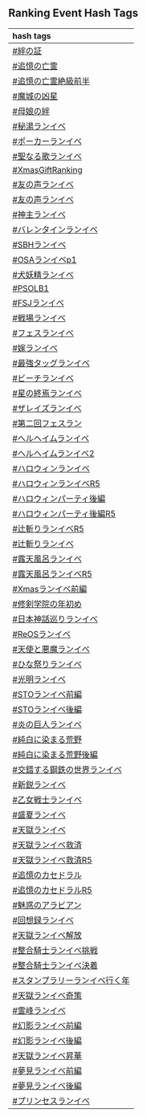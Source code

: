 ## Ranking Event Hash Tags

|hash tags|
|:--|
|[\#絆の証](https://twitter.com/search?q=%23絆の証)
|[\#追憶の亡霊](https://twitter.com/search?q=%23追憶の亡霊)
|[\#追憶の亡霊絶級前半](https://twitter.com/search?q=%23追憶の亡霊絶級前半)
|[\#魔城の凶星](https://twitter.com/search?q=%23魔城の凶星)
|[\#母娘の絆](https://twitter.com/search?q=%23母娘の絆)
|[\#秘湯ランイベ](https://twitter.com/search?q=%23秘湯ランイベ)
|[\#ポーカーランイベ](https://twitter.com/search?q=%23ポーカーランイベ)
|[\#聖なる歌ランイベ](https://twitter.com/search?q=%23聖なる歌ランイベ)
|[\#XmasGiftRanking](https://twitter.com/search?q=%23XmasGiftRanking)
|[\#友の声ランイベ](https://twitter.com/search?q=%23友の声ランイベ)
|[\#友の声ランイベ](https://twitter.com/search?q=%23友の声ランイベ)
|[\#神主ランイベ](https://twitter.com/search?q=%23神主ランイベ)
|[\#バレンタインランイベ](https://twitter.com/search?q=%23バレンタインランイベ)
|[\#SBHランイベ](https://twitter.com/search?q=%23SBHランイベ)
|[\#OSAランイベp1](https://twitter.com/search?q=%23OSAランイベp1)
|[\#犬妖精ランイベ](https://twitter.com/search?q=%23犬妖精ランイベ)
|[\#PSOLB1](https://twitter.com/search?q=%23PSOLB1)
|[\#FSJランイベ](https://twitter.com/search?q=%23FSJランイベ)
|[\#戦場ランイベ](https://twitter.com/search?q=%23戦場ランイベ)
|[\#フェスランイベ](https://twitter.com/search?q=%23フェスランイベ)
|[\#嫁ランイベ](https://twitter.com/search?q=%23嫁ランイベ)
|[\#最強タッグランイベ](https://twitter.com/search?q=%23最強タッグランイベ)
|[\#ビーチランイベ](https://twitter.com/search?q=%23ビーチランイベ)
|[\#星の終焉ランイベ](https://twitter.com/search?q=%23星の終焉ランイベ)
|[\#ザレイズランイベ](https://twitter.com/search?q=%23ザレイズランイベ)
|[\#第二回フェスラン](https://twitter.com/search?q=%23第二回フェスラン)
|[\#ヘルヘイムランイベ](https://twitter.com/search?q=%23ヘルヘイムランイベ)
|[\#ヘルヘイムランイベ2](https://twitter.com/search?q=%23ヘルヘイムランイベ2)
|[\#ハロウィンランイベ](https://twitter.com/search?q=%23ハロウィンランイベ)
|[\#ハロウィンランイベR5](https://twitter.com/search?q=%23ハロウィンランイベR5)
|[\#ハロウィンパーティ後編](https://twitter.com/search?q=%23ハロウィンパーティ後編)
|[\#ハロウィンパーティ後編R5](https://twitter.com/search?q=%23ハロウィンパーティ後編R5)
|[\#辻斬りランイベR5](https://twitter.com/search?q=%23辻斬りランイベR5)
|[\#辻斬りランイベ](https://twitter.com/search?q=%23辻斬りランイベ)
|[\#露天風呂ランイベ](https://twitter.com/search?q=%23露天風呂ランイベ)
|[\#露天風呂ランイベR5](https://twitter.com/search?q=%23露天風呂ランイベR5)
|[\#Xmasランイベ前編](https://twitter.com/search?q=%23Xmasランイベ前編)
|[\#修剣学院の年初め](https://twitter.com/search?q=%23修剣学院の年初め)
|[\#日本神話巡りランイベ](https://twitter.com/search?q=%23日本神話巡りランイベ)
|[\#ReOSランイベ](https://twitter.com/search?q=%23ReOSランイベ)
|[\#天使と悪魔ランイベ](https://twitter.com/search?q=%23天使と悪魔ランイベ)
|[\#ひな祭りランイベ](https://twitter.com/search?q=%23ひな祭りランイベ)
|[\#光明ランイベ](https://twitter.com/search?q=%23光明ランイベ)
|[\#STOランイベ前編](https://twitter.com/search?q=%23STOランイベ前編)
|[\#STOランイベ後編](https://twitter.com/search?q=%23STOランイベ後編)
|[\#炎の巨人ランイベ](https://twitter.com/search?q=%23炎の巨人ランイベ)
|[\#純白に染まる荒野](https://twitter.com/search?q=%23純白に染まる荒野)
|[\#純白に染まる荒野後編](https://twitter.com/search?q=%23純白に染まる荒野後編)
|[\#交錯する鋼鉄の世界ランイベ](https://twitter.com/search?q=%23交錯する鋼鉄の世界ランイベ)
|[\#新鋭ランイベ](https://twitter.com/search?q=%23新鋭ランイベ)
|[\#乙女戦士ランイベ](https://twitter.com/search?q=%23乙女戦士ランイベ)
|[\#盛夏ランイベ](https://twitter.com/search?q=%23盛夏ランイベ)
|[\#天獄ランイベ](https://twitter.com/search?q=%23天獄ランイベ)
|[\#天獄ランイベ救済](https://twitter.com/search?q=%23天獄ランイベ救済)
|[\#天獄ランイベ救済R5](https://twitter.com/search?q=%23天獄ランイベ救済R5)
|[\#追憶のカセドラル](https://twitter.com/search?q=%23追憶のカセドラル)
|[\#追憶のカセドラルR5](https://twitter.com/search?q=%23追憶のカセドラルR5)
|[\#魅惑のアラビアン](https://twitter.com/search?q=%23魅惑のアラビアン)
|[\#回想録ランイベ](https://twitter.com/search?q=%23回想録ランイベ)
|[\#天獄ランイベ解放](https://twitter.com/search?q=%23天獄ランイベ解放)
|[\#整合騎士ランイベ挑戦](https://twitter.com/search?q=%23整合騎士ランイベ挑戦)
|[\#整合騎士ランイベ決着](https://twitter.com/search?q=%23整合騎士ランイベ決着)
|[\#スタンプラリーランイベ行く年](https://twitter.com/search?q=%23スタンプラリーランイベ行く年)
|[\#天獄ランイベ奇策](https://twitter.com/search?q=%23天獄ランイベ奇策)
|[\#霊峰ランイベ](https://twitter.com/search?q=%23霊峰ランイベ)
|[\#幻影ランイベ前編](https://twitter.com/search?q=%23幻影ランイベ前編)
|[\#幻影ランイベ後編](https://twitter.com/search?q=%23幻影ランイベ後編)
|[\#天獄ランイベ昇華](https://twitter.com/search?q=%23天獄ランイベ昇華)
|[\#夢見ランイベ前編](https://twitter.com/search?q=%23夢見ランイベ前編)
|[\#夢見ランイベ後編](https://twitter.com/search?q=%23夢見ランイベ後編)
|[\#プリンセスランイベ](https://twitter.com/search?q=%23プリンセスランイベ)